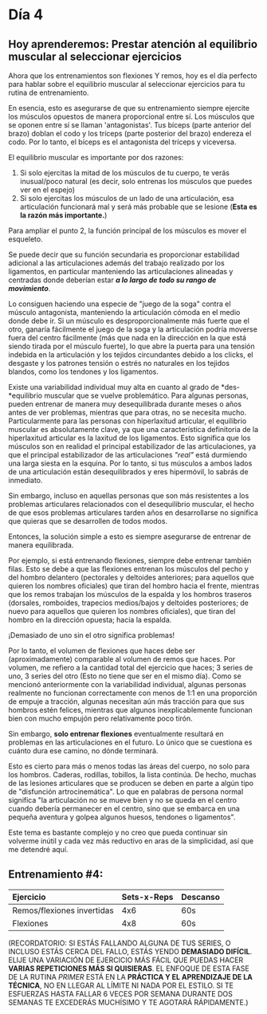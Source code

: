 # Día 4

## Hoy aprenderemos: Prestar atención al equilibrio muscular al seleccionar ejercicios

Ahora que los entrenamientos son flexiones Y remos, hoy es el día perfecto para hablar sobre el equilibrio muscular al seleccionar ejercicios para tu rutina de entrenamiento.

En esencia, esto es asegurarse de que su entrenamiento siempre ejercite los músculos opuestos de manera proporcional entre sí. Los músculos que se oponen entre sí se llaman 'antagonistas'. Tus bíceps (parte anterior del brazo) doblan el codo y los tríceps (parte posterior del brazo) endereza el codo. Por lo tanto, el bíceps es el antagonista del tríceps y viceversa.

El equilibrio muscular es importante por dos razones:

1. Si solo ejercitas la mitad de los músculos de tu cuerpo, te verás inusual/poco natural (es decir, solo entrenas los músculos que puedes ver en el espejo)
2. Si solo ejercitas los músculos de un lado de una articulación, esa articulación funcionará mal y será más probable que se lesione (**Esta es la razón más importante.**)

Para ampliar el punto 2, la función principal de los músculos es mover el esqueleto.

Se puede decir que su función secundaria es proporcionar estabilidad adicional a las articulaciones además del trabajo realizado por los ligamentos, en particular manteniendo las articulaciones alineadas y centradas donde deberían estar ***a lo largo de todo su rango de movimiento***.

Lo consiguen haciendo una especie de "juego de la soga" contra el músculo antagonista, manteniendo la articulación cómoda en el medio donde debe ir. Si un músculo es desproporcionalmente más fuerte que el otro, ganaría fácilmente el juego de la soga y la articulación podría moverse fuera del centro fácilmente (más que nada en la dirección en la que está siendo tirada por el músculo fuerte), lo que abre la puerta para una tensión indebida en la articulación y los tejidos circundantes debido a los clicks, el desgaste y los patrones tensión o estrés no naturales en los tejidos blandos, como los tendones y los ligamentos.

Existe una variabilidad individual muy alta en cuanto al grado de \*des-\*equilibrio muscular que se vuelve problemático. Para algunas personas, pueden entrenar de manera muy desequilibrada durante meses o años antes de ver problemas, mientras que para otras, no se necesita mucho. Particularmente para las personas con hiperlaxitud articular, el equilibrio muscular es absolutamente clave, ya que una característica definitoria de la hiperlaxitud articular es la laxitud de los ligamentos. Esto significa que los músculos son en realidad el principal estabilizador de las articulaciones, ya que el principal estabilizador de las articulaciones *"real"* está durmiendo una larga siesta en la esquina. Por lo tanto, si tus músculos a ambos lados de una articulación están desequilibrados y eres hipermóvil, lo sabrás de inmediato.

Sin embargo, incluso en aquellas personas que son más resistentes a los problemas articulares relacionados con el desequilibrio muscular, el hecho de que esos problemas articulares tarden años en desarrollarse no significa que quieras que se desarrollen de todos modos.

Entonces, la solución simple a esto es siempre asegurarse de entrenar de manera equilibrada.

Por ejemplo, si está entrenando flexiones, siempre debe entrenar también filas. Esto se debe a que las flexiones entrenan los músculos del pecho y del hombro delantero (pectorales y deltoides anteriores; para aquellos que quieren los nombres oficiales) que tiran del hombro hacia el frente, mientras que los remos trabajan los músculos de la espalda y los hombros traseros (dorsales, romboides, trapecios medios/bajos y deltoides posteriores; de nuevo para aquellos que quieren los nombres oficiales), que tiran del hombro en la dirección opuesta; hacia la espalda.

¡Demasiado de uno sin el otro significa problemas!

Por lo tanto, el volumen de flexiones que haces debe ser (aproximadamente) comparable al volumen de remos que haces. Por volumen, me refiero a la cantidad total del ejercicio que haces; 3 series de uno, 3 series del otro (Esto no tiene que ser en el mismo día). Como se mencionó anteriormente con la variabilidad individual, algunas personas realmente no funcionan correctamente con menos de 1:1 en una proporción de empuje a tracción, algunas necesitan aún más tracción para que sus hombros estén felices, mientras que algunos inexplicablemente funcionan bien con mucho empujón pero relativamente poco tirón.

Sin embargo, **solo entrenar flexiones** eventualmente resultará en problemas en las articulaciones en el futuro. Lo único que se cuestiona es cuánto dura ese camino, no dónde terminará.

Esto es cierto para más o menos todas las áreas del cuerpo, no solo para los hombros. Caderas, rodillas, tobillos, la lista continúa. De hecho, muchas de las lesiones articulares que se producen se deben en parte a algún tipo de "disfunción artrocinemática". Lo que en palabras de persona normal significa "la articulación no se mueve bien y no se queda en el centro cuando debería permanecer en el centro, sino que se embarca en una pequeña aventura y golpea algunos huesos, tendones o ligamentos".

Este tema es bastante complejo y no creo que pueda continuar sin volverme inútil y cada vez más reductivo en aras de la simplicidad, así que me detendré aquí.

## Entrenamiento #4:

|Ejercicio|Sets-x-Reps|Descanso|
|:-|:-|:-|
|Remos/flexiones invertidas|4x6|60s|
|Flexiones|4x8|60s|

(RECORDATORIO: SI ESTÁS FALLANDO ALGUNA DE TUS SERIES, O INCLUSO ESTÁS CERCA DEL FALLO, ESTÁS YENDO **DEMASIADO DIFÍCIL**. ELIJE UNA VARIACIÓN DE EJERCICIO MÁS FÁCIL QUE PUEDAS HACER **VARIAS REPETICIONES MÁS SI QUISIERAS**. EL ENFOQUE DE ESTA FASE DE LA RUTINA *PRIMER* ESTÁ EN LA **PRÁCTICA Y EL APRENDIZAJE DE LA TÉCNICA**, NO EN LLEGAR AL LÍMITE NI NADA POR EL ESTILO. SI TE ESFUERZAS HASTA FALLAR 6 VECES POR SEMANA DURANTE DOS SEMANAS TE EXCEDERÁS MUCHÍSIMO Y TE AGOTARÁ RÁPIDAMENTE.)
